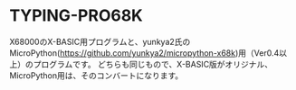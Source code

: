 # TYPING-PRO68K
X68000のX-BASIC用プログラムと、yunkya2氏のMicroPython(https://github.com/yunkya2/micropython-x68k)用（Ver0.4以上）のプログラムです。
どちらも同じもので、X-BASIC版がオリジナル、MicroPython用は、そのコンバートになります。
